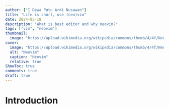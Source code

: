 ```yaml
---
author: ["I Dewa Putu Ardi Nusawan"]
title: "Life is short, use (neo)vim"
date: 2024-05-18
description: "What is best editor and why neovim?"
tags: ["vim", "neovim"]
thumbnail:
  image: "https://upload.wikimedia.org/wikipedia/commons/thumb/4/4f/Neovim-logo.svg/2560px-Neovim-logo.svg.png"
cover:
  image: "https://upload.wikimedia.org/wikipedia/commons/thumb/4/4f/Neovim-logo.svg/2560px-Neovim-logo.svg.png"
  alt: "Neovim"
  caption: "Neovim"
  relative: true
ShowToc: true
comments: true
draft: true
---
```


# Introduction
